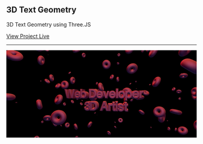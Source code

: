 ## 3D Text Geometry
3D Text Geometry using Three.JS

[View Project Live](https://3d-text-geo-three-js.vercel.app)

-----

![Alt Text](images/3dtext_gif.gif)
